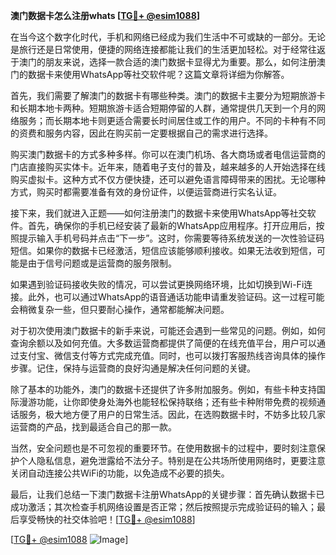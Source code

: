 **澳门数据卡怎么注册whats [[TG💪+ @esim1088](https://t.me/s/esim1088)]**

在当今这个数字化时代，手机和网络已经成为我们生活中不可或缺的一部分。无论是旅行还是日常使用，便捷的网络连接都能让我们的生活更加轻松。对于经常往返于澳门的朋友来说，选择一款合适的澳门数据卡显得尤为重要。那么，如何注册澳门的数据卡来使用WhatsApp等社交软件呢？这篇文章将详细为你解答。

首先，我们需要了解澳门的数据卡有哪些种类。澳门的数据卡主要分为短期旅游卡和长期本地卡两种。短期旅游卡适合短期停留的人群，通常提供几天到一个月的网络服务；而长期本地卡则更适合需要长时间居住或工作的用户。不同的卡种有不同的资费和服务内容，因此在购买前一定要根据自己的需求进行选择。

购买澳门数据卡的方式多种多样。你可以在澳门机场、各大商场或者电信运营商的门店直接购买实体卡。近年来，随着电子支付的普及，越来越多的人开始选择在线购买虚拟卡。这种方式不仅方便快捷，还可以避免语言障碍带来的困扰。无论哪种方式，购买时都需要准备有效的身份证件，以便运营商进行实名认证。

接下来，我们就进入正题——如何注册澳门的数据卡来使用WhatsApp等社交软件。首先，确保你的手机已经安装了最新的WhatsApp应用程序。打开应用后，按照提示输入手机号码并点击“下一步”。这时，你需要等待系统发送的一次性验证码短信。如果你的数据卡已经激活，短信应该能够顺利接收。如果无法收到短信，可能是由于信号问题或是运营商的服务限制。

如果遇到验证码接收失败的情况，可以尝试更换网络环境，比如切换到Wi-Fi连接。此外，也可以通过WhatsApp的语音通话功能申请重发验证码。这一过程可能会稍微复杂一些，但只要耐心操作，通常都能解决问题。

对于初次使用澳门数据卡的新手来说，可能还会遇到一些常见的问题。例如，如何查询余额以及如何充值。大多数运营商都提供了简便的在线充值平台，用户可以通过支付宝、微信支付等方式完成充值。同时，也可以拨打客服热线咨询具体的操作步骤。记住，保持与运营商的良好沟通是解决任何问题的关键。

除了基本的功能外，澳门的数据卡还提供了许多附加服务。例如，有些卡种支持国际漫游功能，让你即使身处海外也能轻松保持联络；还有些卡种附带免费的视频通话服务，极大地方便了用户的日常生活。因此，在选购数据卡时，不妨多比较几家运营商的产品，找到最适合自己的那一款。

当然，安全问题也是不可忽视的重要环节。在使用数据卡的过程中，要时刻注意保护个人隐私信息，避免泄露给不法分子。特别是在公共场所使用网络时，更要注意关闭自动连接公共WiFi的功能，以免造成不必要的损失。

最后，让我们总结一下澳门数据卡注册WhatsApp的关键步骤：首先确认数据卡已成功激活；其次检查手机网络设置是否正常；然后按照提示完成验证码的输入；最后享受畅快的社交体验吧！[[TG💪+ @esim1088](https://t.me/s/esim1088)]

[[TG💪+ @esim1088](https://t.me/s/esim1088) ![Image](https://i.postimg.cc/4NQfJmqS/Snipaste-2025-05-13-00-14-12.png)]